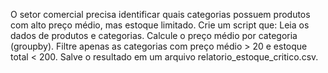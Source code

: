 O setor comercial precisa identificar quais categorias possuem produtos com alto preço médio, mas estoque limitado.
Crie um script que:
Leia os dados de produtos e categorias.
Calcule o preço médio por categoria (groupby).
Filtre apenas as categorias com preço médio > 20 e estoque total < 200.
Salve o resultado em um arquivo relatorio_estoque_critico.csv.
